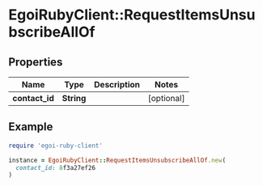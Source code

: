 # EgoiRubyClient::RequestItemsUnsubscribeAllOf

## Properties

| Name | Type | Description | Notes |
| ---- | ---- | ----------- | ----- |
| **contact_id** | **String** |  | [optional] |

## Example

```ruby
require 'egoi-ruby-client'

instance = EgoiRubyClient::RequestItemsUnsubscribeAllOf.new(
  contact_id: 8f3a27ef26
)
```

